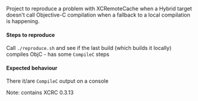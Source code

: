 
Project to reproduce a problem with XCRemoteCache when a Hybrid target doesn't call Objective-C compilation when a fallback to a local compilation is happening.

#### Steps to reproduce

Call `./reproduce.sh` and see if the last build (which builds it locally) compiles ObjC - has some `CompileC` steps

#### Expected behaviour

There it/are `CompileC` output on a console

Note: contains XCRC 0.3.13